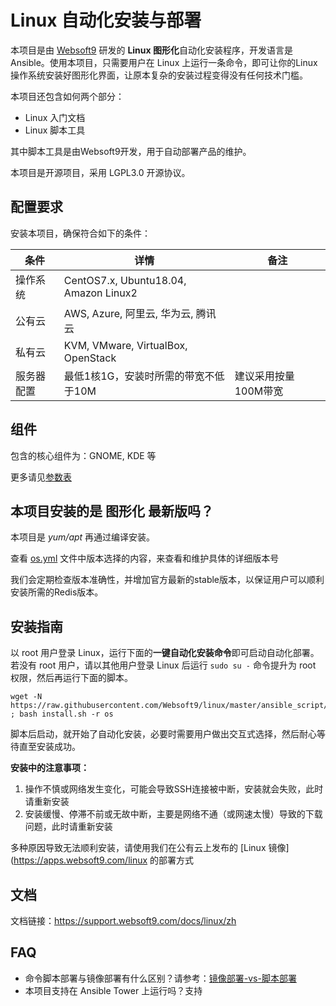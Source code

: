 
# Linux 自动化安装与部署

本项目是由 [Websoft9](https://www.websoft9.com) 研发的 **Linux 图形化**自动化安装程序，开发语言是 Ansible。使用本项目，只需要用户在 Linux 上运行一条命令，即可让你的Linux操作系统安装好图形化界面，让原本复杂的安装过程变得没有任何技术门槛。  

本项目还包含如何两个部分：

* Linux 入门文档
* Linux 脚本工具

其中脚本工具是由Websoft9开发，用于自动部署产品的维护。  

本项目是开源项目，采用 LGPL3.0 开源协议。

## 配置要求

安装本项目，确保符合如下的条件：

| 条件       | 详情       | 备注  |
| ------------ | ------------ | ----- |
| 操作系统       | CentOS7.x, Ubuntu18.04, Amazon Linux2       |    |
| 公有云| AWS, Azure, 阿里云, 华为云, 腾讯云 |  |
| 私有云|  KVM, VMware, VirtualBox, OpenStack |  |
| 服务器配置 | 最低1核1G，安装时所需的带宽不低于10M |  建议采用按量100M带宽 |

## 组件

包含的核心组件为：GNOME, KDE 等

更多请见[参数表](/docs/zh/stack-components.md)

## 本项目安装的是 图形化 最新版吗？

本项目是 *yum/apt* 再通过编译安装。  

查看 [os.yml](/os.yml) 文件中版本选择的内容，来查看和维护具体的详细版本号  

我们会定期检查版本准确性，并增加官方最新的stable版本，以保证用户可以顺利安装所需的Redis版本。

## 安装指南

以 root 用户登录 Linux，运行下面的**一键自动化安装命令**即可启动自动化部署。若没有 root 用户，请以其他用户登录 Linux 后运行 `sudo su -` 命令提升为 root 权限，然后再运行下面的脚本。

```
wget -N https://raw.githubusercontent.com/Websoft9/linux/master/ansible_script/install.sh ; bash install.sh -r os
```

脚本后启动，就开始了自动化安装，必要时需要用户做出交互式选择，然后耐心等待直至安装成功。

**安装中的注意事项：**  

1. 操作不慎或网络发生变化，可能会导致SSH连接被中断，安装就会失败，此时请重新安装
2. 安装缓慢、停滞不前或无故中断，主要是网络不通（或网速太慢）导致的下载问题，此时请重新安装

多种原因导致无法顺利安装，请使用我们在公有云上发布的 [Linux 镜像](https://apps.websoft9.com/linux 的部署方式


## 文档

文档链接：https://support.websoft9.com/docs/linux/zh

## FAQ

- 命令脚本部署与镜像部署有什么区别？请参考：[镜像部署-vs-脚本部署](https://support.websoft9.com/docs/faq/zh/bz-product.html#镜像部署-vs-脚本部署)
- 本项目支持在 Ansible Tower 上运行吗？支持